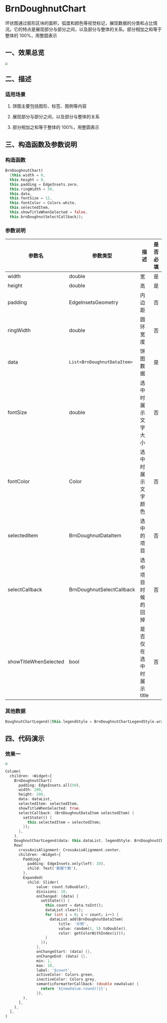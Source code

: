 # BrnDoughnutChart

环状图通过扇形区块的面积，弧度和颜色等视觉标记，展现数据的分类和占比情况。它的特点是展现部分与部分之间，以及部分与整体的关系。部分相加之和等于整体的 100%，用整圆表示

## 一、效果总览

<img src="./img/BrnDoughnutChartIntro.png" style="zoom:50%;" /> 

## 二、描述

### 适用场景

1. 饼图主要包括图形、标签、图例等内容

2. 展现部分与部分之间，以及部分与整体的关系

3. 部分相加之和等于整体的 100%，用整圆表示

## 三、构造函数及参数说明

### 构造函数


```dart
BrnDoughnutChart(
  {this.width = 0,
  this.height = 0,
  this.padding = EdgeInsets.zero,
  this.ringWidth = 50,
  this.data,
  this.fontSize = 12,
  this.fontColor = Colors.white,
  this.selectedItem,
  this.showTitleWhenSelected = false,
  this.brnDoughnutSelectCallback});
```
### 参数说明

| **参数名** | **参数类型** | **描述** | **是否必填** | **默认值** |
| --- | --- | --- | --- | --- |
| width | double | 宽 | 是 | 0 |
| height | double | 高 | 是 | 0 |
| padding | EdgeInsetsGeometry | 内边距 | 否 | EdgeInsets.zero |
| ringWidth | double | 圆环宽度 | 否 | 50 |
| data | `List<BrnDoughnutDataItem>` | 饼图数据 | 是 |  |
| fontSize | double | 选中时展示文字大小 | 否 | 12 |
| fontColor | Color | 选中时展示文字颜色 | 否 |  |
| selectedItem | BrnDoughnutDataItem | 选中的项目 | 否 |  |
| selectCallback | BrnDoughnutSelectCallback | 选中项目时候的回掉 | 否 |  |
| showTitleWhenSelected | bool | 是否仅在选中时展示 title  | 否 |  |

### 其他数据


```dart
DoughnutChartLegend({this.legendStyle = BrnDoughnutChartLegendStyle.wrap, this.data});
```
## 四、代码演示

### 效果一

<img src="./img/BrnDoughnutChartDemo1.png" style="zoom:50%;" />



```dart
Column(
  children: <Widget>[
    BrnDoughnutChart(
      padding: EdgeInsets.all(50),
      width: 200,
      height: 200,
      data: dataList,
      selectedItem: selectedItem,
      showTitleWhenSelected: true,
      selectCallback: (BrnDoughnutDataItem selectedItem) {
        setState(() {
          this.selectedItem = selectedItem;
        });
      },
    ),
    DoughnutChartLegend(data: this.dataList, legendStyle: BrnDoughnutChartLegendStyle.wrap),
    Row(
      crossAxisAlignment: CrossAxisAlignment.center,
      children: <Widget>[
        Padding(
          padding: EdgeInsets.only(left: 20),
          child: Text('数据个数'),
        ),
        Expanded(
          child: Slider(
              value: count.toDouble(),
              divisions: 10,
              onChanged: (data) {
                setState(() {
                  this.count = data.toInt();
                  dataList.clear();
                  for (int i = 0; i < count; i++) {
                    dataList.add(BrnDoughnutDataItem(
                        title: '示例',
                        value: random(1, 5).toDouble(),
                        color: getColorWithIndex(i)));
                  }
                });
              },
              onChangeStart: (data) {},
              onChangeEnd: (data) {},
              min: 1,
              max: 10,
              label: '$count',
              activeColor: Colors.green,
              inactiveColor: Colors.grey,
              semanticFormatterCallback: (double newValue) {
                return '${newValue.round()}}';
              }),
        ),
      ],
    ),
  ],
)
```

